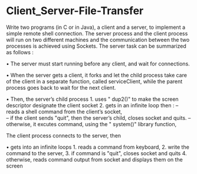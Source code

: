 # Client_Server-File-Transfer

 Write two programs (in C or in Java), a client and a server, to implement a simple remote shell connection. The server process and the client process will run on two different machines and the communication between the two processes is achieved using Sockets. The server task can be summarized as follows :

• The server must start running before any client, and wait for connections.

• When the server gets a client, it forks and let the child process take care of the client in a separate function, called
   serviceClient, while the parent process goes back to wait for the next client.

• Then, the server’s child process
       1. uses " dup2()" to make the screen descriptor designate the client socket
       2. gets in an infinite loop then :
            – reads a shell command from the client’s socket,  
            – if the client sends "quit", then the server’s child, closes socket and quits.
            – otherwise, it excutes command, using the " system()" library function,

The client process connects to the server, then

• gets into an infinite loops
     1. reads a command from keyboard,
     2. write the command to the server,
     3. if command is "quit", closes socket and quits
     4. otherwise, reads command output from socket and displays them on the screen 
